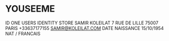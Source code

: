 # YOUSEEME
ID ONE
USERS IDENTITY STORE
SAMIR KOLEILAT 7 RUE DE LILLE 75007 PARIS 
+33637177155  SAMIR@KOLEILAT.COM
DATE NAISSANCE 15/10/1954
NAT / FRANCAIS
